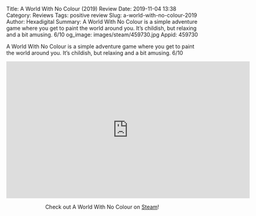 Title: A World With No Colour (2019) Review
Date: 2019-11-04 13:38
Category: Reviews
Tags: positive review
Slug: a-world-with-no-colour-2019
Author: Hexadigital
Summary: A World With No Colour is a simple adventure game where you get to paint the world around you. It’s childish, but relaxing and a bit amusing. 6/10
og_image: images/steam/459730.jpg
Appid: 459730

A World With No Colour is a simple adventure game where you get to paint the world around you. It’s childish, but relaxing and a bit amusing. 6/10

<center><iframe src="https://www.youtube.com/embed/ZxkHk2Kizec?feature=oembed" allow="accelerometer; autoplay; encrypted-media; gyroscope; picture-in-picture" width="640" height="360" frameborder="0"></iframe>

Check out A World With No Colour on [Steam](https://store.steampowered.com/app/459730/?curator_clanid=34633900)!</center>
